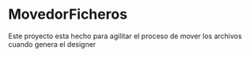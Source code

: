 # MovedorFicheros
Este proyecto esta hecho para agilitar el proceso de mover los archivos cuando genera el designer 